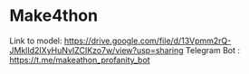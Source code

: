 # Make4thon
Link to model: https://drive.google.com/file/d/13Vpmm2rQ-JMklId2IXyHuNvIZCIKzo7w/view?usp=sharing
Telegram Bot : https://t.me/makeathon_profanity_bot
